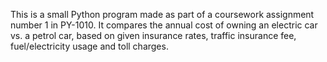 This is a small Python program made as part of a coursework assignment number 1 in PY-1010.
It compares the annual cost of owning an electric car vs. a petrol car, based on given insurance rates, traffic insurance fee, fuel/electricity usage and toll charges.
